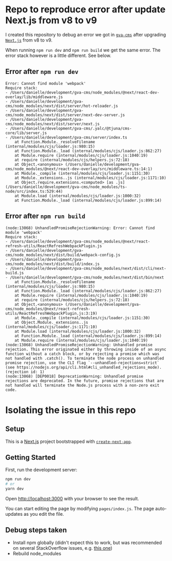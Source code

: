 # Repo to reproduce error after update Next.js from v8 to v9

I created this repository to debug an error we got in [`gva-cms`](https://github.com/gravitybv/gva-cms) after upgrading [`Next.js`](https://nextjs.org/) from v8 to v9.

When running `npm run dev` and `npm run build` we get the same error. The error stack however is a little different. See below.

## Error after `npm run dev`

```
Error: Cannot find module 'webpack'
Require stack:
- /Users/danielle/development/gva-cms/node_modules/@next/react-dev-overlay/lib/middleware.js
- /Users/danielle/development/gva-cms/node_modules/next/dist/server/hot-reloader.js
- /Users/danielle/development/gva-cms/node_modules/next/dist/server/next-dev-server.js
- /Users/danielle/development/gva-cms/node_modules/next/dist/server/next.js
- /Users/danielle/development/gva-cms/.yalc/@tjuna/cms-core/lib/server.js
- /Users/danielle/development/gva-cms/server/index.ts
    at Function.Module._resolveFilename (internal/modules/cjs/loader.js:980:15)
    at Function.Module._load (internal/modules/cjs/loader.js:862:27)
    at Module.require (internal/modules/cjs/loader.js:1040:19)
    at require (internal/modules/cjs/helpers.js:72:18)
    at Object.<anonymous> (/Users/danielle/development/gva-cms/node_modules/@next/react-dev-overlay/src/middleware.ts:14:1)
    at Module._compile (internal/modules/cjs/loader.js:1151:30)
    at Module._extensions..js (internal/modules/cjs/loader.js:1171:10)
    at Object.require.extensions.<computed> [as .js] (/Users/danielle/development/gva-cms/node_modules/ts-node/src/index.ts:529:44)
    at Module.load (internal/modules/cjs/loader.js:1000:32)
    at Function.Module._load (internal/modules/cjs/loader.js:899:14)
```

## Error after `npm run build`

```
(node:13068) UnhandledPromiseRejectionWarning: Error: Cannot find module 'webpack'
Require stack:
- /Users/danielle/development/gva-cms/node_modules/@next/react-refresh-utils/ReactRefreshWebpackPlugin.js
- /Users/danielle/development/gva-cms/node_modules/next/dist/build/webpack-config.js
- /Users/danielle/development/gva-cms/node_modules/next/dist/build/index.js
- /Users/danielle/development/gva-cms/node_modules/next/dist/cli/next-build.js
- /Users/danielle/development/gva-cms/node_modules/next/dist/bin/next
    at Function.Module._resolveFilename (internal/modules/cjs/loader.js:980:15)
    at Function.Module._load (internal/modules/cjs/loader.js:862:27)
    at Module.require (internal/modules/cjs/loader.js:1040:19)
    at require (internal/modules/cjs/helpers.js:72:18)
    at Object.<anonymous> (/Users/danielle/development/gva-cms/node_modules/@next/react-refresh-utils/ReactRefreshWebpackPlugin.js:3:19)
    at Module._compile (internal/modules/cjs/loader.js:1151:30)
    at Object.Module._extensions..js (internal/modules/cjs/loader.js:1171:10)
    at Module.load (internal/modules/cjs/loader.js:1000:32)
    at Function.Module._load (internal/modules/cjs/loader.js:899:14)
    at Module.require (internal/modules/cjs/loader.js:1040:19)
(node:13068) UnhandledPromiseRejectionWarning: Unhandled promise rejection. This error originated either by throwing inside of an async function without a catch block, or by rejecting a promise which was not handled with .catch(). To terminate the node process on unhandled promise rejection, use the CLI flag `--unhandled-rejections=strict` (see https://nodejs.org/api/cli.html#cli_unhandled_rejections_mode). (rejection id: 1)
(node:13068) [DEP0018] DeprecationWarning: Unhandled promise rejections are deprecated. In the future, promise rejections that are not handled will terminate the Node.js process with a non-zero exit code.
```

# Isolating the issue in this repo

## Setup

This is a [Next.js](https://nextjs.org/) project bootstrapped with [`create-next-app`](https://github.com/vercel/next.js/tree/canary/packages/create-next-app).

## Getting Started

First, run the development server:

```bash
npm run dev
# or
yarn dev
```

Open [http://localhost:3000](http://localhost:3000) with your browser to see the result.

You can start editing the page by modifying `pages/index.js`. The page auto-updates as you edit the file.

## Debug steps taken
- Install npm globally (didn't expect this to work, but was recommended on several StackOverflow issues, e.g. [this one](https://stackoverflow.com/questions/29492240/error-cannot-find-module-webpack))
- Rebuild node_modules